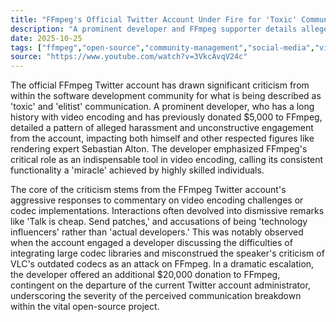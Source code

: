 ```yaml
---
title: "FFmpeg's Official Twitter Account Under Fire for 'Toxic' Community Engagement"
description: "A prominent developer and FFmpeg supporter details alleged harassment from the project's official Twitter account, escalating concerns over open-source community communication. The controversy highlights tensions between core contributors and the broader developer ecosystem."
date: 2025-10-25
tags: ["ffmpeg","open-source","community-management","social-media","video-encoding"]
source: "https://www.youtube.com/watch?v=3VkcAvqV24c"
---
```

The official FFmpeg Twitter account has drawn significant criticism from within the software development community for what is being described as 'toxic' and 'elitist' communication. A prominent developer, who has a long history with video encoding and has previously donated $5,000 to FFmpeg, detailed a pattern of alleged harassment and unconstructive engagement from the account, impacting both himself and other respected figures like rendering expert Sebastian Alton. The developer emphasized FFmpeg's critical role as an indispensable tool in video encoding, calling its consistent functionality a 'miracle' achieved by highly skilled individuals.

The core of the criticism stems from the FFmpeg Twitter account's aggressive responses to commentary on video encoding challenges or codec implementations. Interactions often devolved into dismissive remarks like 'Talk is cheap. Send patches,' and accusations of being 'technology influencers' rather than 'actual developers.' This was notably observed when the account engaged a developer discussing the difficulties of integrating large codec libraries and misconstrued the speaker's criticism of VLC's outdated codecs as an attack on FFmpeg. In a dramatic escalation, the developer offered an additional $20,000 donation to FFmpeg, contingent on the departure of the current Twitter account administrator, underscoring the severity of the perceived communication breakdown within the vital open-source project.